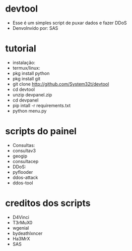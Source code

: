 # devtool

- Esse é um simples script de puxar dados e fazer DDoS
- Denvolnvido por: SAS

# tutorial

- instalação:
- termux/linux:
- pkg install python
- pkg install git
- git clone http://github.com/System32t/devtool
- cd devtool
- unzip devpanel.zip
- cd devpanel
- pip intall -r requirements.txt
- python menu.py

# scripts do painel

- Consultas:
- consultav3
- geogip
- consultacep
- DDoS:
- pyflooder
- ddos-attack
- ddos-tool

# creditos dos scripts

- D4Vinci
- T3rMuX0
- wgenial
- bydeathlxncer
- Ha3MrX
- SAS
